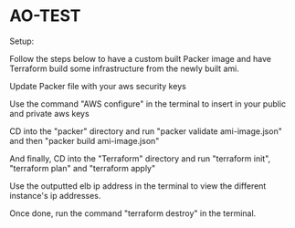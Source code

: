 # AO-TEST

Setup:

Follow the steps below to have a custom built Packer image and have Terraform build some infrastructure from the newly built ami.

Update Packer file with your aws security keys

Use the command "AWS configure" in the terminal to insert in your public and private aws keys

CD into the "packer" directory and run "packer validate ami-image.json" and then "packer build ami-image.json"

And finally, CD into the "Terraform" directory and run "terraform init", "terraform plan" and "terraform apply"

Use the outputted elb ip address in the terminal to view the different instance's ip addresses.

Once done, run the command "terraform destroy" in the terminal.
